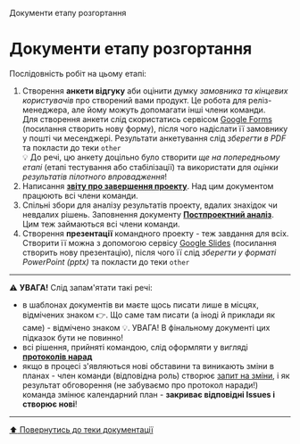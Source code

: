 Документи етапу розгортання
# Документи етапу розгортання

Послідовність робіт на цьому етапі:

1. Створення **анкети відгуку** аби оцінити думку *замовника та кінцевих користувачів* про створений вами продукт. Це робота для реліз-менеджера, але йому можуть допомагати інші члени команди. <br>Для створення анкети слід скористатись сервісом [Google Forms](https://forms.new/) (посилання створить нову форму), після чого надіслати її замовнику у пошті чи месенджері. Результати анкетування слід *зберегти в PDF* та покласти до теки ````other```` <br>:bulb: До речі, цю анкету доцільно було створити *ще на попередньому етапі* (етапі тестування або стабілізації) та використати для *оцінки результатів пілотного впровадження*! 
2. Написання [**звіту про завершення проекту**](../5.Deploying/%D0%97%D0%B2%D1%96%D1%82%20%D0%BF%D1%80%D0%BE%20%D0%B7%D0%B0%D0%B2%D0%B5%D1%80%D1%88%D0%B5%D0%BD%D0%BD%D1%8F.md). Над цим документом працюють всі члени команди.
3. Спільні збори для аналізу результатів проекту, вдалих знахідок чи невдалих рішень. Заповнення документу [**Постпроектний аналіз**](../5.Deploying/%D0%9F%D0%BE%D1%81%D1%82%D0%BF%D1%80%D0%BE%D0%B5%D0%BA%D1%82%D0%BD%D0%B8%D0%B9.md). Цим теж займаються всі члени команди.
4. Створення **презентації** командного проекту - теж завдання для всіх. Створити її можна з допомогою сервісу [Google Slides](http://slides.new) (посилання створить нову презентацію), після чого її слід *зберегти у форматі PowerPoint (pptx)* та покласти до теки ````other````
---

:warning: **УВАГА!**
Слід запам'ятати такі речі:
* в шаблонах документів ви маєте щось писати лише в місцях, відмічених знаком :point_right:. Що саме там писати (а іноді й приклади як саме) - відмічено знаком :bulb:. УВАГА! В фінальному документі цих підказок бути не повинно!
* всі рішення, прийняті командою, слід оформляти у вигляді **[протоколів нарад](/docs/1.Envisioning/other/%D0%91%D0%BB%D0%B0%D0%BD%D0%BA%20%D0%BF%D1%80%D0%BE%D1%82%D0%BE%D0%BA%D0%BE%D0%BB%D1%83%20%D0%BD%D0%B0%D1%80%D0%B0%D0%B4%D0%B8.md)**  
* якщо в процесі з'являються нові обставини та виникають зміни в планах - член команди (відповідна роль) створює [запит на зміни](/docs/1.Envisioning/other/%D0%A4%D0%BE%D1%80%D0%BC%D0%B0%20%D0%B7%D0%B0%D0%BF%D0%B8%D1%82%D1%83%20%D0%BD%D0%B0%20%D0%B7%D0%BC%D1%96%D0%BD%D0%B8.md), і як результат обговорення (не забуваємо про протокол наради!) команда змінює календарний план - **закриває відповідні Issues і створює нові**!
  
---
[:arrow_up: Повернутись до теки документації](/docs/README.md)



